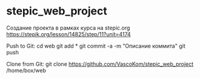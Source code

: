 # stepic_web_project

Создание проекта в рамках курса на stepic.org
https://stepik.org/lesson/14825/step/11?unit=4174

Push to Git:
  cd web
  git add *
  git commit -a -m "Описание коммита"
  git push


Clone from Git:
  git clone https://github.com/VascoKom/stepic_web_project /home/box/web
